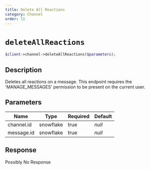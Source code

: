 ```yaml
---
title: Delete All Reactions
category: Channel
order: 11
---
```


# `deleteAllReactions`

```php
$client->channel->deleteAllReactions($parameters);
```

## Description

Deletes all reactions on a message. This endpoint requires the &#039;MANAGE_MESSAGES&#039; permission to be present on the current user.

## Parameters


Name | Type | Required | Default
--- | --- | --- | ---
channel.id | snowflake | true | *null*
message.id | snowflake | true | *null*

## Response

Possibly No Response

